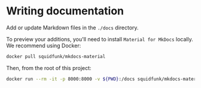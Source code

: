 # Writing documentation

Add or update Markdown files in the `./docs` directory. 

To preview your additions, you'll need to install `Material for MkDocs` locally. We recommend using Docker:

```bash
docker pull squidfunk/mkdocs-material
```

Then, from the root of this project:

```bash
docker run --rm -it -p 8000:8000 -v ${PWD}:/docs squidfunk/mkdocs-material
```
